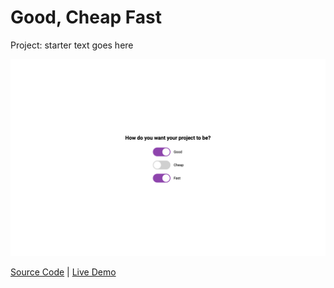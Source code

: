 # Good, Cheap Fast

Project: starter text goes here

![cover](cover.png)

[Source Code](./README.md) | [Live Demo](https://gattuso.dev/js-projects/good-cheap-fast/index)

